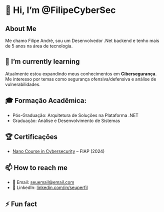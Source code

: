 # 👋 Hi, I’m @FilipeCyberSec  

## About Me  
Me chamo Filipe André, sou um Desenvolvedor .Net backend e tenho mais de 5 anos na área de tecnologia. 

## 🌱 I’m currently learning  
Atualmente estou expandindo meus conhecimentos em **Cibersegurança**. Me interesso por temas como segurança ofensiva/defensiva e análise de vulnerabilidades. 

## 🎓 Formação Acadêmica:
- Pós-Graduação: Arquitetura de Soluções na Plataforma .NET 
- Graduação: Análise e Desenvolvimento de Sistemas

## 🏆 Certificações
- [Nano Course in Cybersecurity](https://on.fiap.com.br/pluginfile.php/1/local_nanocourses/certificado_nanocourse/107564/dde2de4e80de00b0dee0887fe4840c4f/certificado.png) – FIAP (2024)

## 📫 How to reach me  
- 📩 Email: [seuemail@email.com](mailto:seuemail@email.com)  
- 💼 LinkedIn: [linkedin.com/in/seuperfil](https://linkedin.com/in/seuperfil)  

## ⚡ Fun fact  



<!---
FilipeCyberSec/FilipeCyberSec is a ✨ special ✨ repository because its `README.md` (this file) appears on your GitHub profile.
You can click the Preview link to take a look at your changes.
--->
